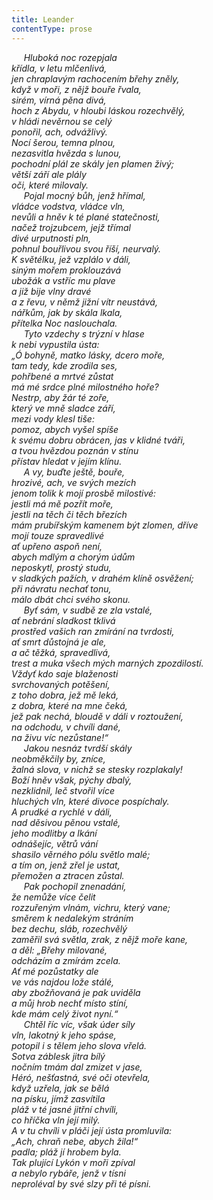 ```yaml
---
title: Leander
contentType: prose
---
```


     _Hluboká noc rozepjala  
křídla, v letu mlčenlivá,  
jen chraplavým rachocením břehy zněly,  
když v moři, z nějž bouře řvala,  
sirém, vírná pěna divá,  
hoch z Abydu, v hloubi láskou rozechvělý,  
v hládi nevěrnou se celý  
ponořil, ach, odvážlivý.  
Nocí šerou, temna plnou,  
nezasvitla hvězda s lunou,  
pochodní plál ze skály jen plamen živý;  
větší září ale plály  
oči, které milovaly.  
     Pojal mocný bůh, jenž hřímal,  
vládce vodstva, vládce vln,  
nevůli a hněv k té plané statečnosti,  
načež trojzubcem, jejž třímal  
divé urputnosti pln,  
pohnul bouřlivou svou říší, neurvalý.  
K světélku, jež vzplálo v dáli,  
siným mořem proklouzává  
ubožák a vstříc mu plave  
a již bije vlny dravé  
a z řevu, v němž jižní vítr neustává,  
nářkům, jak by skála lkala,  
přítelka Noc naslouchala.  
     Tyto vzdechy s trýzní v hlase  
k nebi vypustila ústa:  
„Ó bohyně, matko lásky, dcero moře,  
tam tedy, kde zrodila ses,  
pohřbené a mrtvé zůstat  
má mé srdce plné milostného hoře?  
Nestrp, aby žár té zoře,  
který ve mně sladce září,  
mezi vody klesl tiše:  
pomoz, abych vyšel spíše  
k svému dobru obrácen, jas v klidné tváři,  
a tvou hvězdou poznán v stínu  
přístav hledat v jejím klínu.  
     A vy, buďte ještě, bouře,  
hrozivé, ach, ve svých mezích  
jenom tolik k mojí prosbě milostivé:  
jestli má mě pozřít moře,  
jestli na těch či těch březích  
mám prubířským kamenem být zlomen, dříve  
mojí touze spravedlivé  
ať upřeno aspoň není,  
abych mdlým a chorým údům  
neposkytl, prostý studu,  
v sladkých pažích, v drahém klíně osvěžení;  
při návratu nechať tonu,  
málo dbát chci svého skonu.  
     Byť sám, v sudbě ze zla vstalé,  
ať nebrání sladkost tklivá  
prostřed vašich ran zmírání na tvrdosti,  
ať smrt důstojná je ale,  
a ač těžká, spravedlivá,  
trest a muka všech mých marných zpozdilostí.  
Vždyť kdo saje blaženosti  
svrchovaných potěšení,  
z toho dobra, jež mě leká,  
z dobra, které na mne čeká,  
jež pak nechá, bloudě v dáli v roztoužení,  
na odchodu, v chvíli dané,  
na živu víc nezůstane!“  
     Jakou nesnáz tvrdší skály  
neobměkčily by, zníce,  
žalná slova, v nichž se stesky rozplakaly!  
Boží hněv však, pýchy dbalý,  
nezklidnil, leč stvořil více  
hluchých vln, které divoce pospíchaly.  
A prudké a rychlé v dáli,  
nad děsivou pěnou vstalé,  
jeho modlitby a lkání  
odnášejíc, větrů vání  
shasilo věrného pólu světlo malé;  
a tím on, jenž zřel je ustat,  
přemožen a ztracen zůstal.  
     Pak pochopil znenadání,  
že nemůže více čelit  
rozzuřeným vlnám, vichru, který vane;  
směrem k nedalekým stráním  
bez dechu, sláb, rozechvělý  
zaměřil svá světla, zrak, z nějž moře kane,  
a děl: „Břehy milované,  
odcházím a zmírám zcela.  
Ať mé pozůstatky ale  
ve vás najdou lože stálé,  
aby zbožňovaná je pak uviděla  
a můj hrob nechť místo stíní,  
kde mám celý život nyní.“  
     Chtěl říc víc, však úder síly  
vln, lakotný k jeho spáse,  
potopil i s tělem jeho slova vřelá.  
Sotva záblesk jitra bílý  
nočním tmám dal zmizet v jase,  
Héró, nešťastná, své oči otevřela,  
když uzřela, jak se bělá  
na písku, jímž zasvítila  
pláž v té jasné jitřní chvíli,  
co hříčka vln její milý.  
A v tu chvíli v pláči její ústa promluvila:  
„Ach, chraň nebe, abych žila!“  
padla; pláž jí hrobem byla.  
Tak plující Lykón v moři zpíval  
a nebylo rybáře, jenž v tísni  
neproléval by své slzy při té písni._
